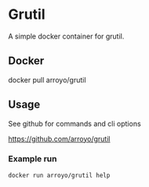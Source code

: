 # Grutil 

A simple docker container for grutil. 

## Docker

docker pull arroyo/grutil

## Usage 

See github for commands and cli options 

https://github.com/arroyo/grutil

### Example run

```
docker run arroyo/grutil help
```
